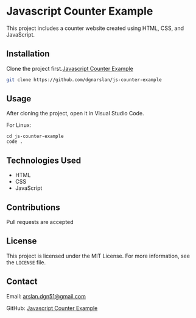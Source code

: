 # Javascript Counter Example

This project includes a counter website created using HTML, CSS, and JavaScript.


## Installation

Clone the project first.[Javascript Counter Example](https://github.com/dgnarslan/js-counter-example)

```bash
git clone https://github.com/dgnarslan/js-counter-example
```

## Usage

After cloning the project, open it in Visual Studio Code.

For Linux:

```linux
cd js-counter-example
code .
```

## Technologies Used

- HTML
- CSS
- JavaScript

## Contributions

Pull requests are accepted

## License

This project is licensed under the MIT License. For more information, see the `LICENSE` file.

## Contact

Email: [arslan.dgn51@gmail.com](mailto:arslan.dgn51@gmail.com)

GitHub: [Javascript Counter Example](https://github.com/dgnarslan/js-counter-example)